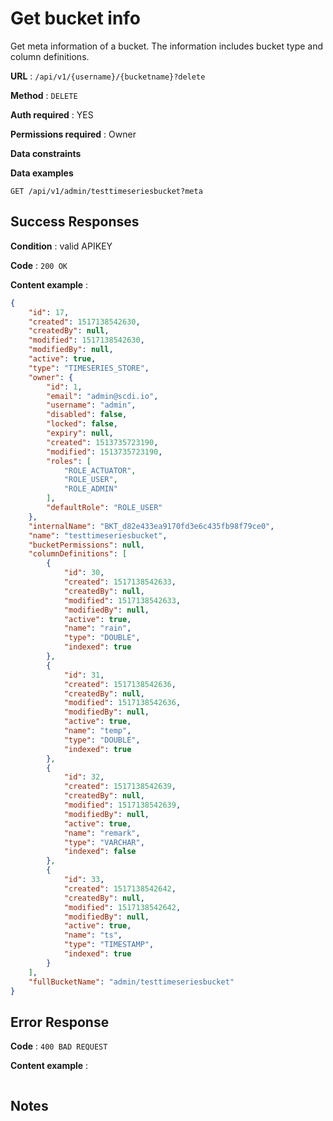 # Get bucket info

Get meta information of a bucket. The information includes bucket type and column definitions.

**URL** : `/api/v1/{username}/{bucketname}?delete`

**Method** : `DELETE`

**Auth required** : YES

**Permissions required** : Owner

**Data constraints**

**Data examples**

```
GET /api/v1/admin/testtimeseriesbucket?meta
```

## Success Responses

**Condition** : valid APIKEY

**Code** : `200 OK`

**Content example** : 

```json
{
    "id": 17,
    "created": 1517138542630,
    "createdBy": null,
    "modified": 1517138542630,
    "modifiedBy": null,
    "active": true,
    "type": "TIMESERIES_STORE",
    "owner": {
        "id": 1,
        "email": "admin@scdi.io",
        "username": "admin",
        "disabled": false,
        "locked": false,
        "expiry": null,
        "created": 1513735723190,
        "modified": 1513735723190,
        "roles": [
            "ROLE_ACTUATOR",
            "ROLE_USER",
            "ROLE_ADMIN"
        ],
        "defaultRole": "ROLE_USER"
    },
    "internalName": "BKT_d82e433ea9170fd3e6c435fb98f79ce0",
    "name": "testtimeseriesbucket",
    "bucketPermissions": null,
    "columnDefinitions": [
        {
            "id": 30,
            "created": 1517138542633,
            "createdBy": null,
            "modified": 1517138542633,
            "modifiedBy": null,
            "active": true,
            "name": "rain",
            "type": "DOUBLE",
            "indexed": true
        },
        {
            "id": 31,
            "created": 1517138542636,
            "createdBy": null,
            "modified": 1517138542636,
            "modifiedBy": null,
            "active": true,
            "name": "temp",
            "type": "DOUBLE",
            "indexed": true
        },
        {
            "id": 32,
            "created": 1517138542639,
            "createdBy": null,
            "modified": 1517138542639,
            "modifiedBy": null,
            "active": true,
            "name": "remark",
            "type": "VARCHAR",
            "indexed": false
        },
        {
            "id": 33,
            "created": 1517138542642,
            "createdBy": null,
            "modified": 1517138542642,
            "modifiedBy": null,
            "active": true,
            "name": "ts",
            "type": "TIMESTAMP",
            "indexed": true
        }
    ],
    "fullBucketName": "admin/testtimeseriesbucket"
}
```
## Error Response

**Code** : `400 BAD REQUEST`

**Content example** :

```
```

## Notes
